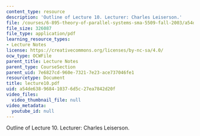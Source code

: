 ```yaml
---
content_type: resource
description: 'Outline of Lecture 10. Lecturer: Charles Leiserson.'
file: /courses/6-895-theory-of-parallel-systems-sma-5509-fall-2003/a54de638968410376d5c27ea7842d20f_lecture10.pdf
file_size: 326087
file_type: application/pdf
learning_resource_types:
- Lecture Notes
license: https://creativecommons.org/licenses/by-nc-sa/4.0/
ocw_type: OCWFile
parent_title: Lecture Notes
parent_type: CourseSection
parent_uid: 7e6827cd-960e-7321-7e23-ace737046fe1
resourcetype: Document
title: lecture10.pdf
uid: a54de638-9684-1037-6d5c-27ea7842d20f
video_files:
  video_thumbnail_file: null
video_metadata:
  youtube_id: null
---
```

Outline of Lecture 10. Lecturer: Charles Leiserson.